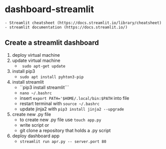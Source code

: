 # dashboard-streamlit
    - Streamlit cheatsheet (https://docs.streamlit.io/library/cheatsheet)
    - streamlit documentation (https://docs.streamlit.io/)

## Create a streamlit dashboard
1. deploy virtual machine
2. update virtual machine
    - ``` sudo apt-get update```
6. install pip3
    - ```sudo apt install pyhton3-pip```
8. install streamlit
    - ``pip3 install streamlit```
    - ```nano ~/.bashrc```
    - insert ``export PATH='$HOME/.local/bin:$PATH`` into file
    - restart terminal with ```source ~/.bashrc```
    - update jinja2 with ```pip3 install jinja2 --upgrade```
10. create new .py file
    - to create new .py file use ``` touch app.py ```
    - write script
  or
    - git clone a repository that holds a .py script
11. deploy dashboard app
    - ```streamlit run apr.py -- server.port 80 ```
